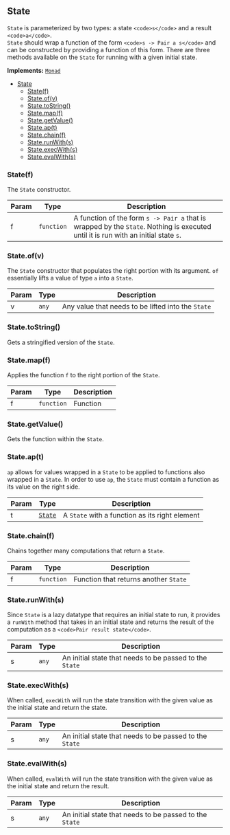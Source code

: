 <a name="State"></a>

## State

`State` is parameterized by two types: a state `<code>s</code>` and a result `<code>a</code>`.  
`State` should wrap a function of the form `<code>s -> Pair a s</code>` and can be constructed by providing a function of this form. There are three methods available on the `State` for running with a given initial state.

**Implements:** <code>[Monad](https://github.com/fantasyland/fantasy-land#monad)</code>

- [State](#state)
    - [State(f)](#statef)
    - [State.of(v)](#stateofv)
    - [State.toString()](#statetostring)
    - [State.map(f)](#statemapf)
    - [State.getValue()](#stategetvalue)
    - [State.ap(t)](#stateapt)
    - [State.chain(f)](#statechainf)
    - [State.runWith(s)](#staterunwiths)
    - [State.execWith(s)](#stateexecwiths)
    - [State.evalWith(s)](#stateevalwiths)

<a name="new_State_new"></a>

### State(f)

The `State` constructor.

| Param | Type                  | Description                                                                                                                         |
| ----- | --------------------- | ----------------------------------------------------------------------------------------------------------------------------------- |
| f     | <code>function</code> | A function of the form `s -> Pair a` that is wrapped by the `State`. Nothing is executed until it is run with an initial state `s`. |

<a name="State.of"></a>

### State.of(v)

The `State` constructor that populates the right portion with its argument. `of` essentially lifts a value of type `a` into a `State`.

| Param | Type             | Description                                        |
| ----- | ---------------- | -------------------------------------------------- |
| v     | <code>any</code> | Any value that needs to be lifted into the `State` |

<a name="State.toString"></a>

### State.toString()

Gets a stringified version of the `State`.

<a name="State.map"></a>

### State.map(f)

Applies the function `f` to the right portion of the `State`.

| Param | Type                  | Description |
| ----- | --------------------- | ----------- |
| f     | <code>function</code> | Function    |

<a name="State.getValue"></a>

### State.getValue()

Gets the function within the `State`.

<a name="State.ap"></a>

### State.ap(t)

`ap` allows for values wrapped in a `State` to be applied to functions also wrapped in a `State`. In order to use `ap`, the `State` must contain a function as its value on the right side.

| Param | Type                         | Description                                    |
| ----- | ---------------------------- | ---------------------------------------------- |
| t     | [<code>State</code>](#State) | A `State` with a function as its right element |

<a name="State.chain"></a>

### State.chain(f)

Chains together many computations that return a `State`.

| Param | Type                  | Description                           |
| ----- | --------------------- | ------------------------------------- |
| f     | <code>function</code> | Function that returns another `State` |

<a name="State.runWith"></a>

### State.runWith(s)

Since `State` is a lazy datatype that requires an initial state to run, it provides a `runWith` method that takes in an initial state and returns the result of the computation as a `<code>Pair result state</code>`.

| Param | Type             | Description                                             |
| ----- | ---------------- | ------------------------------------------------------- |
| s     | <code>any</code> | An initial state that needs to be passed to the `State` |

<a name="State.execWith"></a>

### State.execWith(s)

When called, `execWith` will run the state transition with the given value as the initial state and return the state.

| Param | Type             | Description                                             |
| ----- | ---------------- | ------------------------------------------------------- |
| s     | <code>any</code> | An initial state that needs to be passed to the `State` |

<a name="State.evalWith"></a>

### State.evalWith(s)

When called, `evalWith` will run the state transition with the given value as the initial state and return the result.

| Param | Type             | Description                                             |
| ----- | ---------------- | ------------------------------------------------------- |
| s     | <code>any</code> | An initial state that needs to be passed to the `State` |
